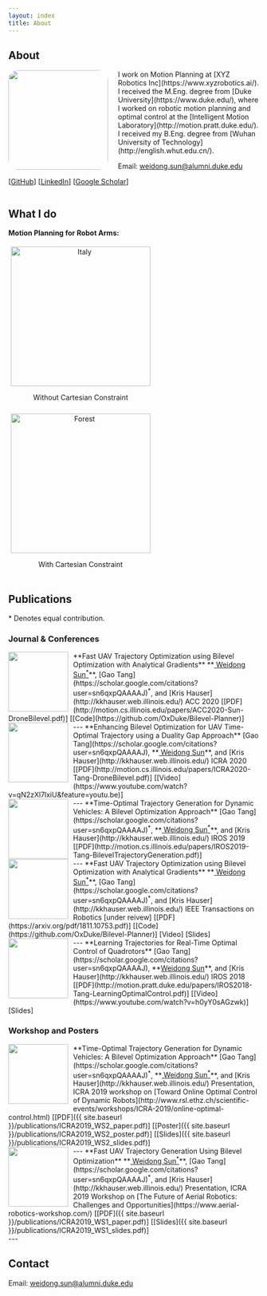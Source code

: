 ```yaml
---
layout: index
title: About
---
```


## About

<img align="left" src="{{ site.baseurl }}/images/me.jpeg" style="float:left;height:200px;width:200px;border-radius: 10%;margin-right: 20px">
I work on Motion Planning at [XYZ Robotics Inc](https://www.xyzrobotics.ai/). I received the M.Eng. degree from [Duke University](https://www.duke.edu/), where I worked on robotic motion planning and optimal control at the [Intelligent Motion Laboratory](http://motion.pratt.duke.edu/). 
I received my B.Eng. degree from [Wuhan University of Technology](http://english.whut.edu.cn/).

Email: [weidong.sun@alumni.duke.edu](mailto:weidong.sun@alumni.duke.edu)

[[GitHub](https://github.com/oxduke)]
[[LinkedIn](https://www.linkedin.com/in/weidong-sun-953264129/)]
[[Google Scholar](https://scholar.google.com/citations?user=yYTIc8UAAAAJ&hl=en)]

<div style="clear:both;"></div>

## What I do
**Motion Planning for Robot Arms:**  
<!-- <br> -->
<!-- <img align="left" src="{{ site.baseurl }}/images/wopt.gif" style="float:left;height:300px;width:auto;margin-left:50px; margin-right:auto;">
<img align="left" src="{{ site.baseurl }}/images/wopt_cart.gif" style="float:left;height:300px;width:auto;margin-left:50px; margin-right:auto;"> -->

<div style="display:table;clear: both;">
  <div style="float:left;padding:5px;text-align:center;">
    <img src="{{ site.baseurl }}/images/wopt.gif" alt="Italy" style="height:280px;width:auto">
    <p>Without Cartesian Constraint</p>
  </div>
  <div style="float:left;padding:5px;text-align:center;">
    <img src="{{ site.baseurl }}/images/wopt_cart.gif" alt="Forest" style="height:280px;width:auto">
    <p>With Cartesian Constraint</p>
  </div>
</div>


<div style="clear:both;"></div>


## Publications 

\* Denotes equal contribution.

### Journal & Conferences

<img align="left" src="{{ site.baseurl }}/images/tro.png" style="float:left;height:120px;width:120px;margin-right: 10px">
 **Fast UAV Trajectory Optimization using Bilevel Optimization with Analytical Gradients**  
 **<u> Weidong Sun<sup>*</sup></u>**, [Gao Tang](https://scholar.google.com/citations?user=sn6qxpQAAAAJ)<sup>*</sup>, and [Kris Hauser](http://kkhauser.web.illinois.edu/)  
 ACC 2020  
 [[PDF](http://motion.cs.illinois.edu/papers/ACC2020-Sun-DroneBilevel.pdf)]
 [[Code](https://github.com/OxDuke/Bilevel-Planner)]
<!--  [[PDF](https://arxiv.org/pdf/1811.10753.pdf)]
 [[Code](https://github.com/OxDuke/Bilevel-Planner)]
 [Video]
 [Slides] -->
<div style="clear:both;"></div>
---

<img align="left" src="{{ site.baseurl }}/images/icra20.png" style="float:left;height:120px;width:120px;margin-right: 10px">
 **Enhancing Bilevel Optimization for UAV Time-Optimal Trajectory using a Duality Gap Approach**  
 [Gao Tang](https://scholar.google.com/citations?user=sn6qxpQAAAAJ), **<u> Weidong Sun</u>**, and [Kris Hauser](http://kkhauser.web.illinois.edu/)  
 ICRA 2020  
 [[PDF](http://motion.cs.illinois.edu/papers/ICRA2020-Tang-DroneBilevel.pdf)]
 [[Video](https://www.youtube.com/watch?v=qN2zXl7lxiU&feature=youtu.be)]
 <!-- [Code] [Slides] -->
<div style="clear:both;"></div>
---

<img align="left" src="{{ site.baseurl }}/images/iros19.png" style="float:left;height:120px;width:120px;margin-right: 10px">
 **Time-Optimal Trajectory Generation for Dynamic Vehicles: A Bilevel Optimization Approach**  
 [Gao Tang](https://scholar.google.com/citations?user=sn6qxpQAAAAJ)<sup>*</sup>, **<u> Weidong Sun<sup>*</sup></u>**, and [Kris Hauser](http://kkhauser.web.illinois.edu/)  
 IROS 2019  
 [[PDF](http://motion.cs.illinois.edu/papers/IROS2019-Tang-BilevelTrajectoryGeneration.pdf)]
<div style="clear:both;"></div>
---

<img align="left" src="{{ site.baseurl }}/images/tro.png" style="float:left;height:120px;width:120px;margin-right: 10px">
 **Fast UAV Trajectory Optimization using Bilevel Optimization with Analytical Gradients**  
 **<u> Weidong Sun<sup>*</sup></u>**, [Gao Tang](https://scholar.google.com/citations?user=sn6qxpQAAAAJ)<sup>*</sup>, and [Kris Hauser](http://kkhauser.web.illinois.edu/)  
 IEEE Transactions on Robotics [under reivew]  
 [[PDF](https://arxiv.org/pdf/1811.10753.pdf)]
 [[Code](https://github.com/OxDuke/Bilevel-Planner)]
 [Video]
 [Slides]
<div style="clear:both;"></div>
---

<img align="left" src="{{ site.baseurl }}/images/iros18.png" style="float:left;height:120px;width:120px;margin-right: 10px">
 **Learning Trajectories for Real-Time Optimal Control of Quadrotors**  
 [Gao Tang](https://scholar.google.com/citations?user=sn6qxpQAAAAJ), **<u>Weidong Sun</u>**, and [Kris Hauser](http://kkhauser.web.illinois.edu/)  
 IROS 2018  
 [[PDF](http://motion.pratt.duke.edu/papers/IROS2018-Tang-LearningOptimalControl.pdf)]
 [[Video](https://www.youtube.com/watch?v=h0yY0sAGzwk)]
 [Slides]


<div style="clear:both;"></div>

### Workshop and Posters
<img align="left" src="{{ site.baseurl }}/images/iros19.png" style="float:left;height:120px;width:120px;margin-right:10px;margin-bottom:10px">
 **Time-Optimal Trajectory Generation for Dynamic Vehicles: A Bilevel Optimization Approach**  
 [Gao Tang](https://scholar.google.com/citations?user=sn6qxpQAAAAJ)<sup>*</sup>, **<u> Weidong Sun<sup>*</sup></u>**, and [Kris Hauser](http://kkhauser.web.illinois.edu/)  
 Presentation, ICRA 2019 workshop on  
 [Toward Online Optimal Control of Dynamic Robots](http://www.rsl.ethz.ch/scientific-events/workshops/ICRA-2019/online-optimal-control.html)  
 [[PDF]({{ site.baseurl }}/publications/ICRA2019_WS2_paper.pdf)]
 [[Poster]({{ site.baseurl }}/publications/ICRA2019_WS2_poster.pdf)]
 [[Slides]({{ site.baseurl }}/publications/ICRA2019_WS2_slides.pdf)]
 <!--[[Powerpoint]]({{ site.baseurl }}/publications/2019_ICRA_WS2_slides.pptx)-->
<div style="clear:both;"></div>
---

<img align="left" src="{{ site.baseurl }}/images/icra19-ws1.png" style="float:left;height:120px;width:120px;margin-right: 10px">
 **Fast UAV Trajectory Generation Using Bilevel Optimization**  
 **<u> Weidong Sun<sup>*</sup></u>**, [Gao Tang](https://scholar.google.com/citations?user=sn6qxpQAAAAJ)<sup>*</sup>, and [Kris Hauser](http://kkhauser.web.illinois.edu/)  
 Presentation, ICRA 2019 Workshop on  
 [The Future of Aerial Robotics: Challenges and Opportunities](https://www.aerial-robotics-workshop.com/)  
 [[PDF]({{ site.baseurl }}/publications/ICRA2019_WS1_paper.pdf)]
 [[Slides]({{ site.baseurl }}/publications/ICRA2019_WS1_slides.pdf)]
 <!--[[Powerpoint]]({{ site.baseurl }}/publications/2019_ICRA_WS1_slides.pptx)-->
<div style="clear:both;"></div>
---


## Contact

Email: [weidong.sun@alumni.duke.edu](mailto:weidong.sun@alumni.duke.edu)
